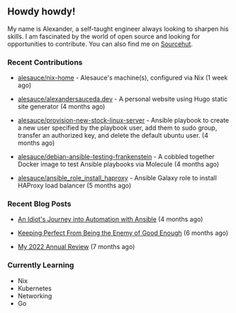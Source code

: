 ## Howdy howdy!

My name is Alexander, a self-taught engineer always looking to sharpen his skills. I am fascinated by the world of open source and looking for opportunities to contribute. You can also find me on [Sourcehut](https://sr.ht/~crow-magnon/).

### Recent Contributions

- [alesauce/nix-home](https://github.com/alesauce/nix-home) - Alesauce&#39;s machine(s), configured via Nix (1 week ago)

- [alesauce/alexandersauceda.dev](https://github.com/alesauce/alexandersauceda.dev) - A personal website using Hugo static site generator (4 months ago)

- [alesauce/provision-new-stock-linux-server](https://github.com/alesauce/provision-new-stock-linux-server) - Ansible playbook to create a new user specified by the playbook user, add them to sudo group, transfer an authorized key, and delete the default ubuntu user.  (4 months ago)

- [alesauce/debian-ansible-testing-frankenstein](https://github.com/alesauce/debian-ansible-testing-frankenstein) - A cobbled together Docker image to test Ansible playbooks via Molecule (4 months ago)

- [alesauce/ansible_role_install_haproxy](https://github.com/alesauce/ansible_role_install_haproxy) - Ansible Galaxy role to install HAProxy load balancer (5 months ago)


### Recent Blog Posts

 - [An Idiot&#39;s Journey into Automation with Ansible](https://alexandersauceda.dev/posts/creating-ansible-homelab-roles/) (4 months ago)

 - [Keeping Perfect From Being the Enemy of Good Enough](https://alexandersauceda.dev/posts/perfect-as-enemy/) (6 months ago)

 - [My 2022 Annual Review](https://alexandersauceda.dev/posts/annual-review/) (7 months ago)


### Currently Learning
- Nix
- Kubernetes
- Networking
- Go
